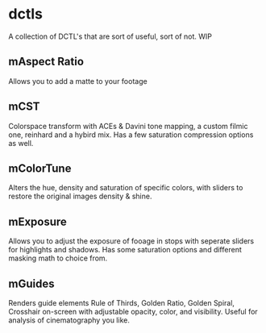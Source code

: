 # dctls

A collection of DCTL's that are sort of useful, sort of not. WIP


mAspect Ratio
--------------------------------------------
Allows you to add a matte to your footage


mCST
--------------------------------------------
Colorspace transform with ACEs & Davini tone mapping, a custom filmic one, reinhard and a hybird mix. Has a few saturation compression options as well.


mColorTune
-------------------------------------------
Alters the hue, density and saturation of specific colors, with sliders to restore the original images density & shine. 


mExposure
--------------------------------------------
Allows you to adjust the exposure of fooage in stops with seperate sliders for highlights and shadows. Has some saturation options and different masking math to choice from. 


mGuides
-------------------------------------------
Renders guide elements Rule of Thirds, Golden Ratio, Golden Spiral, Crosshair on-screen with adjustable opacity, color, and visibility. Useful for analysis of cinematography you like.  

